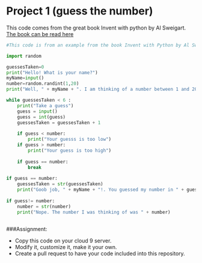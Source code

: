 Project 1 (guess the number) 
===
This code comes from the great book Invent with python by Al Sweigart. [The book can be read here](http://inventwithpython.com)
```python 
#This code is from an example from the book Invent with Python by Al Sweigart http://inventwithpython.com/chapter4.html

import random

guessesTaken=0
print("Hello! What is your name?")
myName=input()
number=random.randint(1,20)
print("Well, " + myName + ". I am thinking of a number between 1 and 20.")

while guessesTaken < 6 :
    print("Take a guess")
    guess = input()
    guess = int(guess)
    guessesTaken = guessesTaken + 1
    
    if guess < number:
        print("Your guesss is too low")
    if guess > number:
        print("Your guess is too high")
        
    if guess == number:
        break
    
if guess == number:
    guessesTaken = str(guessesTaken)
    print("Goob job, " + myName + "!. You guessed my number in " + guessesTaken)
    
if guess!= number:
    number = str(number)
    print("Nope. The number I was thinking of was " + number)
	
```

###Assignment:
* Copy this code on your cloud 9 server.
* Modify it, customize it, make it your own.
* Create a pull request to have your code included into this repository.